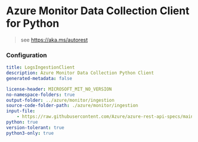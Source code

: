 # Azure Monitor Data Collection Client for Python

> see https://aka.ms/autorest

### Configuration

```yaml
title: LogsIngestionClient
description: Azure Monitor Data Collection Python Client
generated-metadata: false

license-header: MICROSOFT_MIT_NO_VERSION
no-namespace-folders: true
output-folder: ../azure/monitor/ingestion
source-code-folder-path: ./azure/monitor/ingestion
input-file:
    - https://raw.githubusercontent.com/Azure/azure-rest-api-specs/main/specification/monitor/data-plane/ingestion/stable/2023-01-01/DataCollectionRules.json
python: true
version-tolerant: true
python3-only: true
```
